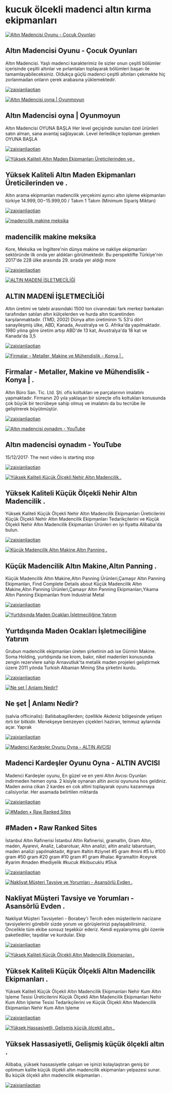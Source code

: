 # kucuk ölcekli madenci altın kırma ekipmanları
<a href="https://mnn.zoosnet.net/LR/Chatpre.aspx?id=MNN94995150&p=https://topgrinding.com/" target="_blank">![Altın Madencisi Oyunu - Çocuk Oyunları](https://github.com/technlg/images/blob/main/26.jpg)</a>
## Altın Madencisi Oyunu - Çocuk Oyunları
Altın Madencisi. Yaşlı madenci karakterimiz ile sizler onun çeşitli bölümler içerisinde çeşitli altınlar ve pırlantaları toplayarak bölümleri başarı ile tamamlayabileceksiniz. Oldukça güçlü madenci çeşitli altınları çekmekte hiç zorlanmadan onların çerek arabasına yüklemektedir.
<a href="https://mnn.zoosnet.net/LR/Chatpre.aspx?id=MNN94995150&p=https://topgrinding.com/" target="_blank"><img src="https://github.com/technlg/images/raw/main/chat11.jpg" alt="zaixianliaotian"/></a><a href="//whatsapp.shibangsoft.com/WhatsApp.php" ><img src="https://github.com/technlg/images/raw/main/chat11.png" alt=""></a>
<a href="https://mnn.zoosnet.net/LR/Chatpre.aspx?id=MNN94995150&p=https://topgrinding.com/" target="_blank">![Altın Madencisi oyna | Oyunmoyun](https://github.com/technlg/images/blob/main/5.jpg)</a>
## Altın Madencisi oyna | Oyunmoyun
Altın Madencisi OYUNA BAŞLA Her level geçişinde sunulan özel ürünleri satın alman, sana avantaj sağlayacak. Level ilerledikçe toplaman gereken OYUNA BAŞLA
<a href="https://mnn.zoosnet.net/LR/Chatpre.aspx?id=MNN94995150&p=https://topgrinding.com/" target="_blank"><img src="https://github.com/technlg/images/raw/main/chat11.jpg" alt="zaixianliaotian"/></a><a href="//whatsapp.shibangsoft.com/WhatsApp.php" ><img src="https://github.com/technlg/images/raw/main/chat11.png" alt=""></a>
<a href="https://mnn.zoosnet.net/LR/Chatpre.aspx?id=MNN94995150&p=https://topgrinding.com/" target="_blank">![Yüksek Kaliteli Altın Maden Ekipmanları Üreticilerinden ve .](https://github.com/technlg/images/blob/main/51.jpg)</a>
## Yüksek Kaliteli Altın Maden Ekipmanları Üreticilerinden ve .
Altın arama ekipmanları madencilik yerçekimi ayırıcı altın işleme ekipmanları türkiye $14.999,00-$15.999,00 / Takım 1 Takım (Minimum Sipariş Miktarı)
<a href="https://mnn.zoosnet.net/LR/Chatpre.aspx?id=MNN94995150&p=https://topgrinding.com/" target="_blank"><img src="https://github.com/technlg/images/raw/main/chat11.jpg" alt="zaixianliaotian"/></a><a href="//whatsapp.shibangsoft.com/WhatsApp.php" ><img src="https://github.com/technlg/images/raw/main/chat11.png" alt=""></a>
<a href="https://mnn.zoosnet.net/LR/Chatpre.aspx?id=MNN94995150&p=https://topgrinding.com/" target="_blank">![madencilik makine meksika](https://github.com/technlg/images/blob/main/40.jpg)</a>
## madencilik makine meksika
Kore, Meksika ve İngiltere'nin dünya makine ve nakliye ekipmanları sektöründe ilk onda yer aldıkları görülmektedir. Bu perspektifte Türkiye'nin 2017'de 228 ülke arasında 29. sırada yer aldığı more
<a href="https://mnn.zoosnet.net/LR/Chatpre.aspx?id=MNN94995150&p=https://topgrinding.com/" target="_blank"><img src="https://github.com/technlg/images/raw/main/chat11.jpg" alt="zaixianliaotian"/></a><a href="//whatsapp.shibangsoft.com/WhatsApp.php" ><img src="https://github.com/technlg/images/raw/main/chat11.png" alt=""></a>
<a href="https://mnn.zoosnet.net/LR/Chatpre.aspx?id=MNN94995150&p=https://topgrinding.com/" target="_blank">![ALTIN MADENİ İŞLETMECİLİĞİ](https://github.com/technlg/images/blob/main/12.jpg)</a>
## ALTIN MADENİ İŞLETMECİLİĞİ
Altın üretimi ve talebi arasındaki 1500 ton civarındaki fark merkez bankaları tarafından satılan altın külçelerden ve hurda altın ticaretinden karşılanmaktadır. (TMD, 2002) Dünya altın üretiminin % 53'ü dört sanayileşmiş ülke, ABD, Kanada, Avustralya ve G. Afrika'da yapılmaktadır. 1980 yılına göre üretim artışı ABD'de 13 kat, Avustralya'da 18 kat ve Kanada'da 3,5 
<a href="https://mnn.zoosnet.net/LR/Chatpre.aspx?id=MNN94995150&p=https://topgrinding.com/" target="_blank"><img src="https://github.com/technlg/images/raw/main/chat11.jpg" alt="zaixianliaotian"/></a><a href="//whatsapp.shibangsoft.com/WhatsApp.php" ><img src="https://github.com/technlg/images/raw/main/chat11.png" alt=""></a>
<a href="https://mnn.zoosnet.net/LR/Chatpre.aspx?id=MNN94995150&p=https://topgrinding.com/" target="_blank">![Firmalar - Metaller, Makine ve Mühendislik - Konya | .](https://github.com/technlg/images/blob/main/49.jpg)</a>
## Firmalar - Metaller, Makine ve Mühendislik - Konya | .
Altın Büro San. Tic. Ltd. Şti. ofis koltukları ve parçalarının imalatını yapmaktadır. Firmanın 20 yıla yaklaşan bir süreçte ofis koltukları konusunda çok büyük bir tecrübeye sahip olmuş ve imalatını da bu tecrübe ile geliştirerek büyütmüştür.
<a href="https://mnn.zoosnet.net/LR/Chatpre.aspx?id=MNN94995150&p=https://topgrinding.com/" target="_blank"><img src="https://github.com/technlg/images/raw/main/chat11.jpg" alt="zaixianliaotian"/></a><a href="//whatsapp.shibangsoft.com/WhatsApp.php" ><img src="https://github.com/technlg/images/raw/main/chat11.png" alt=""></a>
<a href="https://mnn.zoosnet.net/LR/Chatpre.aspx?id=MNN94995150&p=https://topgrinding.com/" target="_blank">![Altın madencisi oynadım - YouTube](https://github.com/technlg/images/blob/main/62.jpg)</a>
## Altın madencisi oynadım - YouTube
15/12/2017· The next video is starting stop
<a href="https://mnn.zoosnet.net/LR/Chatpre.aspx?id=MNN94995150&p=https://topgrinding.com/" target="_blank"><img src="https://github.com/technlg/images/raw/main/chat11.jpg" alt="zaixianliaotian"/></a><a href="//whatsapp.shibangsoft.com/WhatsApp.php" ><img src="https://github.com/technlg/images/raw/main/chat11.png" alt=""></a>
<a href="https://mnn.zoosnet.net/LR/Chatpre.aspx?id=MNN94995150&p=https://topgrinding.com/" target="_blank">![Yüksek Kaliteli Küçük Ölçekli Nehir Altın Madencilik .](https://github.com/technlg/images/blob/main/12.jpg)</a>
## Yüksek Kaliteli Küçük Ölçekli Nehir Altın Madencilik .
Yüksek Kaliteli Küçük Ölçekli Nehir Altın Madencilik Ekipmanları Üreticilerini Küçük Ölçekli Nehir Altın Madencilik Ekipmanları Tedarikçilerini ve Küçük Ölçekli Nehir Altın Madencilik Ekipmanları Ürünleri en iyi fiyatta Alibaba'da bulun.
<a href="https://mnn.zoosnet.net/LR/Chatpre.aspx?id=MNN94995150&p=https://topgrinding.com/" target="_blank"><img src="https://github.com/technlg/images/raw/main/chat11.jpg" alt="zaixianliaotian"/></a><a href="//whatsapp.shibangsoft.com/WhatsApp.php" ><img src="https://github.com/technlg/images/raw/main/chat11.png" alt=""></a>
<a href="https://mnn.zoosnet.net/LR/Chatpre.aspx?id=MNN94995150&p=https://topgrinding.com/" target="_blank">![Küçük Madencilik Altın Makine,Altın Panning .](https://github.com/technlg/images/blob/main/35.jpg)</a>
## Küçük Madencilik Altın Makine,Altın Panning .
Küçük Madencilik Altın Makine,Altın Panning Ürünleri,Çamaşır Altın Panning Ekipmanları, Find Complete Details about Küçük Madencilik Altın Makine,Altın Panning Ürünleri,Çamaşır Altın Panning Ekipmanları,Yıkama Altın Panning Ekipmanları from Industrial Metal 
<a href="https://mnn.zoosnet.net/LR/Chatpre.aspx?id=MNN94995150&p=https://topgrinding.com/" target="_blank"><img src="https://github.com/technlg/images/raw/main/chat11.jpg" alt="zaixianliaotian"/></a><a href="//whatsapp.shibangsoft.com/WhatsApp.php" ><img src="https://github.com/technlg/images/raw/main/chat11.png" alt=""></a>
<a href="https://mnn.zoosnet.net/LR/Chatpre.aspx?id=MNN94995150&p=https://topgrinding.com/" target="_blank">![Yurtdışında Maden Ocakları İşletmeciliğine Yatırım](https://github.com/technlg/images/blob/main/3.jpg)</a>
## Yurtdışında Maden Ocakları İşletmeciliğine Yatırım
Grubun madencilik ekipmanları üreten şirketinin adı ise Gürmin Makine. Soma Holding, yurtdışında ise krom, bakır, nikel madenleri konusunda zengin rezervlere sahip Arnavutluk'ta metalik maden projeleri geliştirmek üzere 2011 yılında Turkish Albanian Mining Sha şirketini kurdu.
<a href="https://mnn.zoosnet.net/LR/Chatpre.aspx?id=MNN94995150&p=https://topgrinding.com/" target="_blank"><img src="https://github.com/technlg/images/raw/main/chat11.jpg" alt="zaixianliaotian"/></a><a href="//whatsapp.shibangsoft.com/WhatsApp.php" ><img src="https://github.com/technlg/images/raw/main/chat11.png" alt=""></a>
<a href="https://mnn.zoosnet.net/LR/Chatpre.aspx?id=MNN94995150&p=https://topgrinding.com/" target="_blank">![Ne şet | Anlamı Nedir?](https://github.com/technlg/images/blob/main/10.jpg)</a>
## Ne şet | Anlamı Nedir?
(salvia officinalis): Ballıbabagillerden; özellikle Akdeniz bölgesinde yetişen ıtırlı bir bitkidir. Menekşeye benzeyen çiçekleri haziran, temmuz aylarında açar. Yaprak
<a href="https://mnn.zoosnet.net/LR/Chatpre.aspx?id=MNN94995150&p=https://topgrinding.com/" target="_blank"><img src="https://github.com/technlg/images/raw/main/chat11.jpg" alt="zaixianliaotian"/></a><a href="//whatsapp.shibangsoft.com/WhatsApp.php" ><img src="https://github.com/technlg/images/raw/main/chat11.png" alt=""></a>
<a href="https://mnn.zoosnet.net/LR/Chatpre.aspx?id=MNN94995150&p=https://topgrinding.com/" target="_blank">![Madenci Kardeşler Oyunu Oyna - ALTIN AVCISI](https://github.com/technlg/images/blob/main/15.jpg)</a>
## Madenci Kardeşler Oyunu Oyna - ALTIN AVCISI
Madenci Kardeşler oyunu, En güzel ve en yeni Altın Avcısı Oyunları indirmeden hemen oyna. 2 kisiyle oynanan altin avcisi oyununa hos geldiniz. Maden avina cikan 2 kardes en cok altini toplayarak oyunu kazanmaya calisiyorlar. Her asamada belirtilen miktarda 
<a href="https://mnn.zoosnet.net/LR/Chatpre.aspx?id=MNN94995150&p=https://topgrinding.com/" target="_blank"><img src="https://github.com/technlg/images/raw/main/chat11.jpg" alt="zaixianliaotian"/></a><a href="//whatsapp.shibangsoft.com/WhatsApp.php" ><img src="https://github.com/technlg/images/raw/main/chat11.png" alt=""></a>
<a href="https://mnn.zoosnet.net/LR/Chatpre.aspx?id=MNN94995150&p=https://topgrinding.com/" target="_blank">![#Maden • Raw Ranked Sites](https://github.com/technlg/images/blob/main/20.jpg)</a>
## #Maden • Raw Ranked Sites
İstanbul Altın Rafinerisi İstanbul Altin Rafinerisi, gramaltin, Gram Altın, maden, Ayarevi, Analiz, Labarotuar, Altın analizi, altin analiz labarotuarı, maden analizi yapılmaktadır, #gram #altin #ziynet #5 gram #mini #5 lu #100 gram #50 gram #20 gram #10 gram #1 gram #halac #gramaltin #ceyrek #yarim #maden #hediyelik #kucuk #ikibucuklu #5luk
<a href="https://mnn.zoosnet.net/LR/Chatpre.aspx?id=MNN94995150&p=https://topgrinding.com/" target="_blank"><img src="https://github.com/technlg/images/raw/main/chat11.jpg" alt="zaixianliaotian"/></a><a href="//whatsapp.shibangsoft.com/WhatsApp.php" ><img src="https://github.com/technlg/images/raw/main/chat11.png" alt=""></a>
<a href="https://mnn.zoosnet.net/LR/Chatpre.aspx?id=MNN94995150&p=https://topgrinding.com/" target="_blank">![Nakliyat Müşteri Tavsiye ve Yorumları - Asansörlü Evden .](https://github.com/technlg/images/blob/main/31.jpg)</a>
## Nakliyat Müşteri Tavsiye ve Yorumları - Asansörlü Evden .
Nakliyat Müşteri Tavsiyeleri - Borabey'i Tercih eden müşterilerin nacizane tavsiyelerini görebilir sizde yorum ve görüşlerinizi paylaşabilirsiniz. Öncelikle tüm ekibe sonsuz teşekkür ederiz. Kendi eşyalarıymış gibi özenle paketlediler, taşıdılar ve kurdular. Ekip 
<a href="https://mnn.zoosnet.net/LR/Chatpre.aspx?id=MNN94995150&p=https://topgrinding.com/" target="_blank"><img src="https://github.com/technlg/images/raw/main/chat11.jpg" alt="zaixianliaotian"/></a><a href="//whatsapp.shibangsoft.com/WhatsApp.php" ><img src="https://github.com/technlg/images/raw/main/chat11.png" alt=""></a>
<a href="https://mnn.zoosnet.net/LR/Chatpre.aspx?id=MNN94995150&p=https://topgrinding.com/" target="_blank">![Yüksek Kaliteli Küçük Ölçekli Altın Madencilik Ekipmanları .](https://github.com/technlg/images/blob/main/13.jpg)</a>
## Yüksek Kaliteli Küçük Ölçekli Altın Madencilik Ekipmanları .
Yüksek Kaliteli Küçük Ölçekli Altın Madencilik Ekipmanları Nehir Kum Altın Işleme Tesisi Üreticilerini Küçük Ölçekli Altın Madencilik Ekipmanları Nehir Kum Altın Işleme Tesisi Tedarikçilerini ve Küçük Ölçekli Altın Madencilik Ekipmanları Nehir Kum Altın Işleme 
<a href="https://mnn.zoosnet.net/LR/Chatpre.aspx?id=MNN94995150&p=https://topgrinding.com/" target="_blank"><img src="https://github.com/technlg/images/raw/main/chat11.jpg" alt="zaixianliaotian"/></a><a href="//whatsapp.shibangsoft.com/WhatsApp.php" ><img src="https://github.com/technlg/images/raw/main/chat11.png" alt=""></a>
<a href="https://mnn.zoosnet.net/LR/Chatpre.aspx?id=MNN94995150&p=https://topgrinding.com/" target="_blank">![Yüksek Hassasiyetli, Gelişmiş küçük ölçekli altın .](https://github.com/technlg/images/blob/main/46.jpg)</a>
## Yüksek Hassasiyetli, Gelişmiş küçük ölçekli altın .
Alibaba, yüksek hassasiyetle çalışan ve işinizi kolaylaştıran geniş bir optimum kalite küçük ölçekli altın madencilik ekipmanları yelpazesi sunar. Bu küçük ölçekli altın madencilik ekipmanları .
<a href="https://mnn.zoosnet.net/LR/Chatpre.aspx?id=MNN94995150&p=https://topgrinding.com/" target="_blank"><img src="https://github.com/technlg/images/raw/main/chat11.jpg" alt="zaixianliaotian"/></a><a href="//whatsapp.shibangsoft.com/WhatsApp.php" ><img src="https://github.com/technlg/images/raw/main/chat11.png" alt=""></a>

